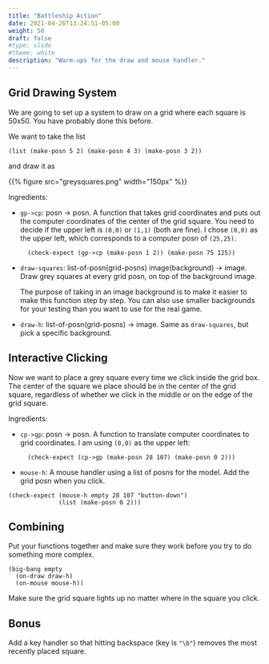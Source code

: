 ```yaml
---
title: "Battleship Action" 
date: 2021-04-26T13:24:51-05:00
weight: 50
draft: false
#type: slide
#theme: white
description: "Warm-ups for the draw and mouse handler."
---
```


## Grid Drawing System

We are going to set up a system to draw on a grid where each square is
50x50. You have probably done this before. 

We want to take the list

    (list (make-posn 5 2) (make-posn 4 3) (make-posn 3 2))
and draw it as

{{% figure src="greysquares.png" width="150px" %}}

Ingredients:

* `gp->cp`: posn -> posn. A function that takes grid coordinates and
  puts out the computer coordinates of the center of the grid
  square. You need to decide if the upper left is `(0,0)` or
  `(1,1)` (both are fine). I chose `(0,0)` as the upper left, which
  corresponds to a computer posn of `(25,25)`.
  
        (check-expect (gp->cp (make-posn 1 2)) (make-posn 75 125))
  
* `draw-squares`: list-of-posn(grid-posns) image(background) -> image. Draw grey squares at
  every grid posn, on top of the background image.
  
  The purpose of taking in an image background is to make it easier to
  make this function step by step. You can also use smaller
  backgrounds for your testing than you want to use for the real game.

* `draw-h`: list-of-posn(grid-posns) -> image. Same as `draw-squares`,
  but pick a specific background.
  
## Interactive Clicking

Now we want to place a grey square every time we click inside the grid
box. The center of the square we place should be in the center of the
grid square, regardless of whether we click in the middle or on the
edge of the grid square.

Ingredients:
* `cp->gp`: posn -> posn. A function to translate computer coordinates
  to grid coordinates. I am using `(0,0)` as the upper left:
  
        (check-expect (cp->gp (make-posn 28 107) (make-posn 0 2)))

* `mouse-h`: A mouse handler using a list of posns for the model. Add
  the grid posn when you click.

```racket
(check-expect (mouse-h empty 28 107 "button-down")
              (list (make-posn 0 2)))
```

## Combining

Put your functions together and make sure they work before you try to
do something more complex.
```
(big-bang empty
  (on-draw draw-h)
  (on-mouse mouse-h))
```
Make sure the grid square lights up no matter where in the square you
click.

## Bonus

Add a key handler so that hitting backspace (key is `"\b"`) removes
the most recently placed square.

